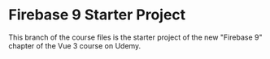# Firebase 9 Starter Project
This branch of the course files is the starter project of the new "Firebase 9" chapter of the Vue 3 course on Udemy.
